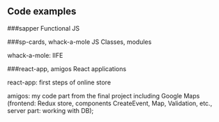 ## Code examples

###sapper
Functional JS

###sp-cards, whack-a-mole
JS Classes, modules

whack-a-mole: IIFE

###react-app, amigos
React applications

react-app: first steps of online store

amigos: my code part from the final project including Google Maps (frontend: Redux store, components CreateEvent, Map, Validation, etc.,
server part: working with DB); 